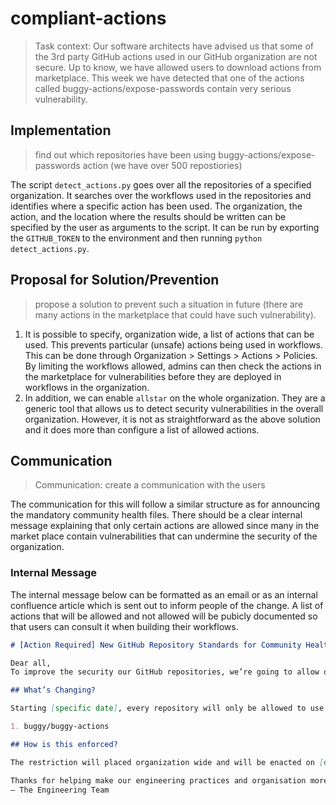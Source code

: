 # compliant-actions

> Task context: Our software architects have advised us that some of the 3rd party GitHub actions used in our GitHub organization are not secure. Up to know, we have allowed users to download actions from marketplace. This week we have detected that one of the actions called buggy-actions/expose-passwords contain very serious vulnerability.

## Implementation

> find out which repositories have been using buggy-actions/expose-passwords action (we have over 500 repostiories)

The script `detect_actions.py` goes over all the repositories of a specified organization. It searches over the workflows used in the repositories and identifies where a specific action has been used. The organization, the action, and the location where the results should be written can be specified by the user as arguments to the script. It can be run by exporting the `GITHUB_TOKEN` to the environment and then running `python detect_actions.py`.

## Proposal for Solution/Prevention
> propose a solution to prevent such a situation in future (there are many actions in the marketplace that could have such vulnerability).
1. It is possible to specify, organization wide, a list of actions that can be used. This prevents particular (unsafe) actions being used in workflows. This can be done through Organization > Settings > Actions > Policies. By limiting the workflows allowed, admins can then check the actions in the marketplace for vulnerabilities before they are deployed in workflows in the organization.
2. In addition, we can enable `allstar` on the whole organization. They are a generic tool that allows us to detect security vulnerabilities in the overall organization. However, it is not as straightforward as the above solution and it does more than configure a list of allowed actions. 

## Communication
> Communication: create a communication with the users

The communication for this will follow a similar structure as for announcing the mandatory community health files. There should be a clear internal message explaining that only certain actions are allowed since many in the market place contain vulnerabilities that can undermine the security of the organization. 


### Internal Message
The internal message below can be formatted as an email or as an internal confluence article which is sent out to inform people of the change. A list of actions that will be allowed and not allowed will be pubicly documented so that users can consult it when building their workflows. 
```md
# [Action Required] New GitHub Repository Standards for Community Health Files

Dear all,
To improve the security our GitHub repositories, we’re going to allow only internal and some external actions to be used in the workflows of the repositories. Only actions that have been audited by the admin team will be allowed to be added to workflows to ensure we do not introduce external vulnerabilities into our repositories. 

## What’s Changing?

Starting [specific date], every repository will only be allowed to use approved actions. Some which will no longer be permitted are below:

1. buggy/buggy-actions

## How is this enforced?

The restriction will placed organization wide and will be enacted on [date]. Before this, please consult the list of actions that are no longer allowed to replace them and find the list of permitted actions here [list]. 

Thanks for helping make our engineering practices and organisation more sustainable!  
– The Engineering Team
```